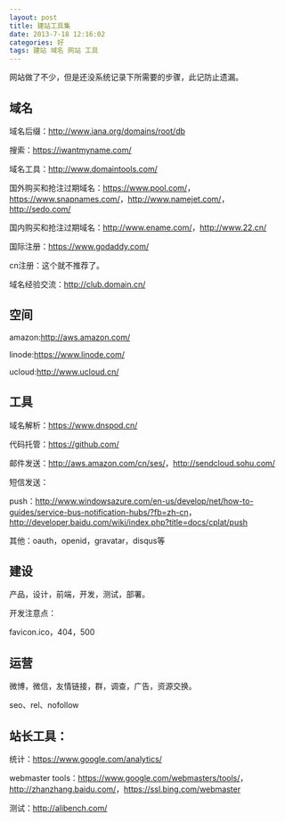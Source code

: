 ```yaml
---
layout: post
title: 建站工具集
date: 2013-7-18 12:16:02
categories: 好
tags: 建站 域名 网站 工具
---
```


网站做了不少，但是还没系统记录下所需要的步骤，此记防止遗漏。

## 域名

域名后缀：<http://www.iana.org/domains/root/db>

搜索：<https://iwantmyname.com/>

域名工具：<http://www.domaintools.com/>

国外购买和抢注过期域名：<https://www.pool.com/>，<https://www.snapnames.com/>，<http://www.namejet.com/>，<http://sedo.com/>

国内购买和抢注过期域名：<http://www.ename.com/>，<http://www.22.cn/>

国际注册：<https://www.godaddy.com/>

cn注册：这个就不推荐了。

域名经验交流：<http://club.domain.cn/>

## 空间

amazon:<http://aws.amazon.com/>

linode:<https://www.linode.com/>

ucloud:<http://www.ucloud.cn/>


## 工具

域名解析：<https://www.dnspod.cn/>

代码托管：<https://github.com/>

邮件发送：<http://aws.amazon.com/cn/ses/>，<http://sendcloud.sohu.com/>

短信发送：

push：<http://www.windowsazure.com/en-us/develop/net/how-to-guides/service-bus-notification-hubs/?fb=zh-cn>，<http://developer.baidu.com/wiki/index.php?title=docs/cplat/push>

其他：oauth，openid，gravatar，disqus等

## 建设

产品，设计，前端，开发，测试，部署。

开发注意点：

favicon.ico，404，500

## 运营

微博，微信，友情链接，群，调查，广告，资源交换。

seo、rel、nofollow

## 站长工具：

统计：<https://www.google.com/analytics/>

webmaster tools：<https://www.google.com/webmasters/tools/>，<http://zhanzhang.baidu.com/>，<https://ssl.bing.com/webmaster>

测试：<http://alibench.com/>
